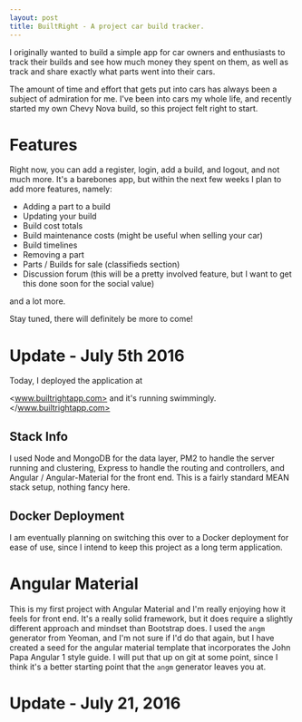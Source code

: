 ```yaml
---
layout: post
title: BuiltRight - A project car build tracker.
---
```


I originally wanted to build a simple app for car owners and enthusiasts to track their builds and see how much money they spent on them, as well as track and share exactly what parts went into their cars.

The amount of time and effort that gets put into cars has always been a subject of admiration for me. I've been into cars my whole life, and recently started my own Chevy Nova build, so this project felt right to start.

# Features

Right now, you can add a register, login, add a build, and logout, and not much more. It's a barebones app, but within the next few weeks I plan to add more features, namely:

- Adding a part to a build
- Updating your build
- Build cost totals
- Build maintenance costs (might be useful when selling your car)
- Build timelines
- Removing a part
- Parts / Builds for sale (classifieds section)
- Discussion forum (this will be a pretty involved feature, but I want to get this done soon for the social value)

and a lot more.

Stay tuned, there will definitely be more to come!

# Update - July 5th 2016

Today, I deployed the application at

<www.builtrightapp.com> and it's running swimmingly.</www.builtrightapp.com>

## Stack Info

I used Node and MongoDB for the data layer, PM2 to handle the server running and clustering, Express to handle the routing and controllers, and Angular / Angular-Material for the front end. This is a fairly standard MEAN stack setup, nothing fancy here.

## Docker Deployment

I am eventually planning on switching this over to a Docker deployment for ease of use, since I intend to keep this project as a long term application.

# Angular Material

This is my first project with Angular Material and I'm really enjoying how it feels for front end. It's a really solid framework, but it does require a slightly different approach and mindset than Bootstrap does. I used the `angm` generator from Yeoman, and I'm not sure if I'd do that again, but I have created a seed for the angular material template that incorporates the John Papa Angular 1 style guide. I will put that up on git at some point, since I think it's a better starting point that the `angm` generator leaves you at.

# Update - July 21, 2016
